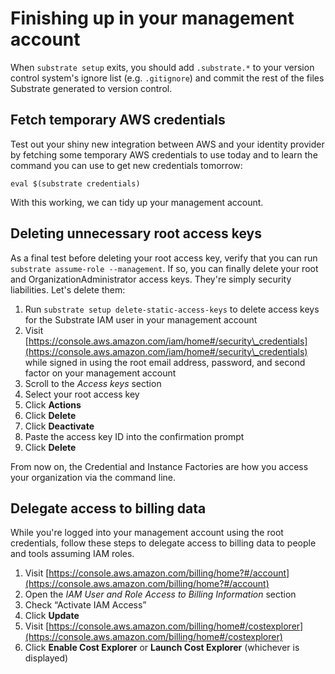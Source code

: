 # Finishing up in your management account

When `substrate setup` exits, you should add `.substrate.*` to your version control system's ignore list (e.g. `.gitignore`) and commit the rest of the files Substrate generated to version control.

## Fetch temporary AWS credentials

Test out your shiny new integration between AWS and your identity provider by fetching some temporary AWS credentials to use today and to learn the command you can use to get new credentials tomorrow:

```shell-session
eval $(substrate credentials)
```

With this working, we can tidy up your management account.

## Deleting unnecessary root access keys

As a final test before deleting your root access key, verify that you can run `substrate assume-role --management`. If so, you can finally delete your root and OrganizationAdministrator access keys. They're simply security liabilities. Let's delete them:

1. Run `substrate setup delete-static-access-keys` to delete access keys for the Substrate IAM user in your management account
2. Visit [https://console.aws.amazon.com/iam/home#/security\_credentials](https://console.aws.amazon.com/iam/home#/security\_credentials) while signed in using the root email address, password, and second factor on your management account
3. Scroll to the _Access keys_ section
4. Select your root access key
5. Click **Actions**
6. Click **Delete**
7. Click **Deactivate**
8. Paste the access key ID into the confirmation prompt
9. Click **Delete**

From now on, the Credential and Instance Factories are how you access your organization via the command line.

## Delegate access to billing data

While you're logged into your management account using the root credentials, follow these steps to delegate access to billing data to people and tools assuming IAM roles.

1. Visit [https://console.aws.amazon.com/billing/home?#/account](https://console.aws.amazon.com/billing/home?#/account)
2. Open the _IAM User and Role Access to Billing Information_ section
3. Check “Activate IAM Access”
4. Click **Update**
5. Visit [https://console.aws.amazon.com/billing/home#/costexplorer](https://console.aws.amazon.com/billing/home#/costexplorer)
6. Click **Enable Cost Explorer** or **Launch Cost Explorer** (whichever is displayed)
